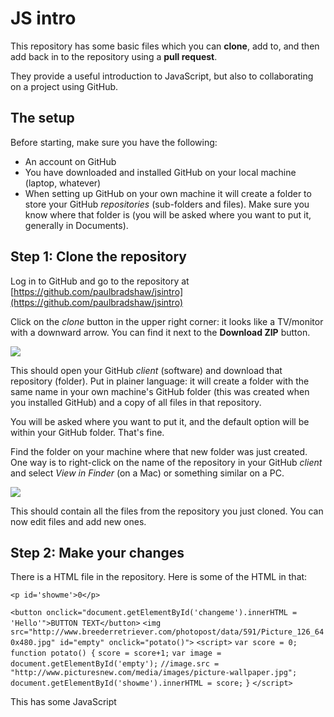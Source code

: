 # JS intro

This repository has some basic files which you can **clone**, add to, and then add back in to the repository using a **pull request**.

They provide a useful introduction to JavaScript, but also to collaborating on a project using GitHub.

## The setup

Before starting, make sure you have the following:

* An account on GitHub
* You have downloaded and installed GitHub on your local machine (laptop, whatever)
* When setting up GitHub on your own machine it will create a folder to store your GitHub *repositories* (sub-folders and files). Make sure you know where that folder is (you will be asked where you want to put it, generally in Documents).

## Step 1: Clone the repository

Log in to GitHub and go to the repository at [https://github.com/paulbradshaw/jsintro](https://github.com/paulbradshaw/jsintro)

Click on the *clone* button in the upper right corner: it looks like a TV/monitor with a downward arrow. You can find it next to the **Download ZIP** button.

![](https://raw.githubusercontent.com/paulbradshaw/jsintro/master/clone.png)

This should open your GitHub *client* (software) and download that repository (folder). Put in plainer language: it will create a folder with the same name in your own machine's GitHub folder (this was created when you installed GitHub) and a copy of all files in that repository. 

You will be asked where you want to put it, and the default option will be within your GitHub folder. That's fine.

Find the folder on your machine where that new folder was just created. One way is to right-click on the name of the repository in your GitHub *client* and select *View in Finder* (on a Mac) or something similar on a PC.

![](https://raw.githubusercontent.com/paulbradshaw/jsintro/master/openinfinder.png)

This should contain all the files from the repository you just cloned. You can now edit files and add new ones.

## Step 2: Make your changes

There is a HTML file in the repository. Here is some of the HTML in that:

`<p id='showme'>0</p>`

`<button onclick="document.getElementById('changeme').innerHTML = 'Hello'">BUTTON TEXT</button>`
`<img src="http://www.breederretriever.com/photopost/data/591/Picture_126_640x480.jpg" id="empty" onclick="potato()">`
`<script>`
`var score = 0;`
`function potato() {`
`score = score+1;`
`var image = document.getElementById('empty');`
`//image.src = "http://www.picturesnew.com/media/images/picture-wallpaper.jpg";`
`document.getElementById('showme').innerHTML = score;`
`}`
`</script>`


This has some JavaScript